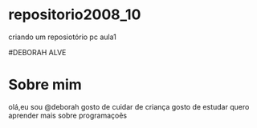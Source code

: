# repositorio2008_10
criando um reposiotório pc aula1

#DEBORAH ALVE

# Sobre mim
olá,eu sou @deborah
gosto de cuidar de criança 
gosto de estudar
quero aprender mais sobre programaçoẽs
